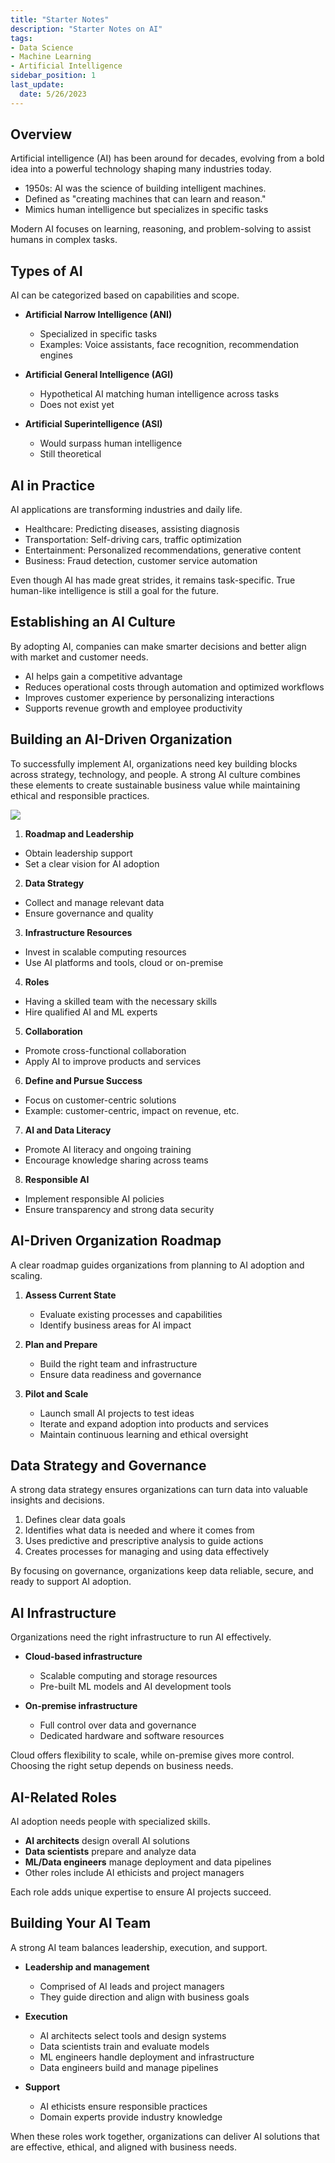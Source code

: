 ```yaml
---
title: "Starter Notes"
description: "Starter Notes on AI"
tags: 
- Data Science
- Machine Learning
- Artificial Intelligence
sidebar_position: 1
last_update:
  date: 5/26/2023
---
```


## Overview

Artificial intelligence (AI) has been around for decades, evolving from a bold idea into a powerful technology shaping many industries today.

- 1950s: AI was the science of building intelligent machines.
- Defined as "creating machines that can learn and reason."
- Mimics human intelligence but specializes in specific tasks

Modern AI focuses on learning, reasoning, and problem-solving to assist humans in complex tasks.


## Types of AI

AI can be categorized based on capabilities and scope.

- **Artificial Narrow Intelligence (ANI)**

  - Specialized in specific tasks
  - Examples: Voice assistants, face recognition, recommendation engines

- **Artificial General Intelligence (AGI)**

  - Hypothetical AI matching human intelligence across tasks
  - Does not exist yet

- **Artificial Superintelligence (ASI)**

  - Would surpass human intelligence
  - Still theoretical


## AI in Practice

AI applications are transforming industries and daily life.

- Healthcare: Predicting diseases, assisting diagnosis
- Transportation: Self-driving cars, traffic optimization
- Entertainment: Personalized recommendations, generative content
- Business: Fraud detection, customer service automation

Even though AI has made great strides, it remains task-specific. True human-like intelligence is still a goal for the future.

## Establishing an AI Culture

By adopting AI, companies can make smarter decisions and better align with market and customer needs.

- AI helps gain a competitive advantage
- Reduces operational costs through automation and optimized workflows
- Improves customer experience by personalizing interactions
- Supports revenue growth and employee productivity

## Building an AI-Driven Organization

To successfully implement AI, organizations need key building blocks across strategy, technology, and people. A strong AI culture combines these elements to create sustainable business value while maintaining ethical and responsible practices.

<div class='img-center'>

![](/img/docs/09292025-AI--DRIVEN-ORG.png)

</div>


1. **Roadmap and Leadership**

  - Obtain leadership support
  - Set a clear vision for AI adoption

2. **Data Strategy**

  - Collect and manage relevant data
  - Ensure governance and quality

3. **Infrastructure Resources**

  - Invest in scalable computing resources
  - Use AI platforms and tools, cloud or on-premise

4. **Roles**

  - Having a skilled team with the necessary skills
  - Hire qualified AI and ML experts

5. **Collaboration**

  - Promote cross-functional collaboration
  - Apply AI to improve products and services

6. **Define and Pursue Success**

  - Focus on customer-centric solutions
  - Example: customer-centric, impact on revenue, etc.

7. **AI and Data Literacy**

  - Promote AI literacy and ongoing training
  - Encourage knowledge sharing across teams

8. **Responsible AI**

  - Implement responsible AI policies
  - Ensure transparency and strong data security


## AI-Driven Organization Roadmap

A clear roadmap guides organizations from planning to AI adoption and scaling.

1. **Assess Current State**

    - Evaluate existing processes and capabilities
    - Identify business areas for AI impact
  
2. **Plan and Prepare**

    - Build the right team and infrastructure
    - Ensure data readiness and governance
    
3. **Pilot and Scale**

    - Launch small AI projects to test ideas
    - Iterate and expand adoption into products and services
    - Maintain continuous learning and ethical oversight

## Data Strategy and Governance

A strong data strategy ensures organizations can turn data into valuable insights and decisions.

1. Defines clear data goals
2. Identifies what data is needed and where it comes from
3. Uses predictive and prescriptive analysis to guide actions
4. Creates processes for managing and using data effectively

By focusing on governance, organizations keep data reliable, secure, and ready to support AI adoption.

## AI Infrastructure

Organizations need the right infrastructure to run AI effectively.

- **Cloud-based infrastructure**

  - Scalable computing and storage resources
  - Pre-built ML models and AI development tools

- **On-premise infrastructure**

  - Full control over data and governance
  - Dedicated hardware and software resources

Cloud offers flexibility to scale, while on-premise gives more control. Choosing the right setup depends on business needs.

## AI-Related Roles

AI adoption needs people with specialized skills.

- **AI architects** design overall AI solutions
- **Data scientists** prepare and analyze data
- **ML/Data engineers** manage deployment and data pipelines
- Other roles include AI ethicists and project managers

Each role adds unique expertise to ensure AI projects succeed.

## Building Your AI Team

A strong AI team balances leadership, execution, and support.

- **Leadership and management**

  - Comprised of AI leads and project managers 
  - They guide direction and align with business goals

- **Execution**

  - AI architects select tools and design systems
  - Data scientists train and evaluate models
  - ML engineers handle deployment and infrastructure
  - Data engineers build and manage pipelines

- **Support**

  - AI ethicists ensure responsible practices
  - Domain experts provide industry knowledge

When these roles work together, organizations can deliver AI solutions that are effective, ethical, and aligned with business needs.
